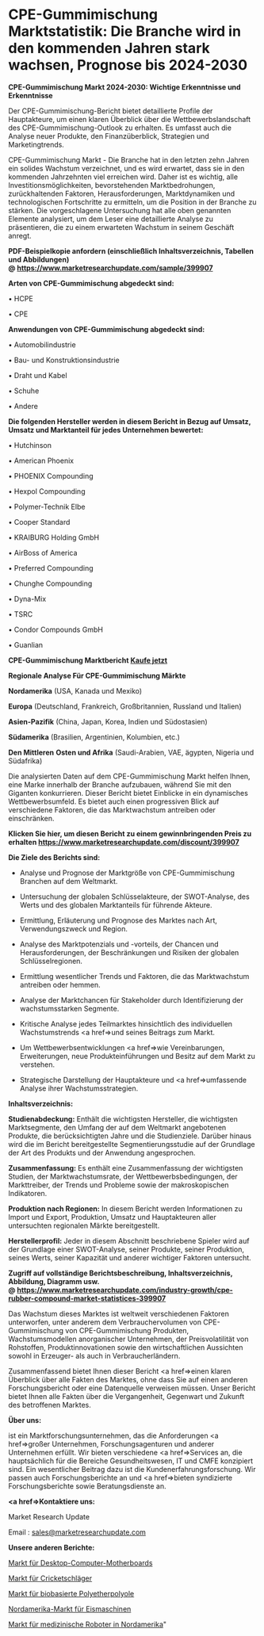 # CPE-Gummimischung Marktstatistik: Die Branche wird in den kommenden Jahren stark wachsen, Prognose bis 2024-2030

<strong>CPE-Gummimischung Markt 2024-2030: Wichtige Erkenntnisse und Erkenntnisse</strong>

Der CPE-Gummimischung-Bericht bietet detaillierte Profile der Hauptakteure, um einen klaren Überblick über die Wettbewerbslandschaft des CPE-Gummimischung-Outlook zu erhalten. Es umfasst auch die Analyse neuer Produkte, den Finanzüberblick, Strategien und Marketingtrends.

CPE-Gummimischung Markt - Die Branche hat in den letzten zehn Jahren ein solides Wachstum verzeichnet, und es wird erwartet, dass sie in den kommenden Jahrzehnten viel erreichen wird. Daher ist es wichtig, alle Investitionsmöglichkeiten, bevorstehenden Marktbedrohungen, zurückhaltenden Faktoren, Herausforderungen, Marktdynamiken und technologischen Fortschritte zu ermitteln, um die Position in der Branche zu stärken. Die vorgeschlagene Untersuchung hat alle oben genannten Elemente analysiert, um dem Leser eine detaillierte Analyse zu präsentieren, die zu einem erwarteten Wachstum in seinem Geschäft anregt.

<strong><b>PDF-Beispielkopie anfordern (einschließlich Inhaltsverzeichnis, Tabellen und Abbildungen) @ </b></strong><strong><a href=https://www.marketresearchupdate.com/sample/399907><strong>https://www.marketresearchupdate.com/sample/399907</u></a></strong></strong>

<strong>Arten von CPE-Gummimischung abgedeckt sind:</strong>

• HCPE

• CPE

<strong>Anwendungen von CPE-Gummimischung abgedeckt sind:</strong>

• Automobilindustrie

• Bau- und Konstruktionsindustrie

• Draht und Kabel

• Schuhe

• Andere

<strong>Die folgenden Hersteller werden in diesem Bericht in Bezug auf Umsatz, Umsatz und Marktanteil für jedes Unternehmen bewertet:</strong>

• Hutchinson

• American Phoenix

• PHOENIX Compounding

• Hexpol Compounding

• Polymer-Technik Elbe

• Cooper Standard

• KRAIBURG Holding GmbH

• AirBoss of America

• Preferred Compounding

• Chunghe Compounding

• Dyna-Mix

• TSRC

• Condor Compounds GmbH

• Guanlian

<strong>CPE-Gummimischung Marktbericht <a href=https://www.marketresearchupdate.com/buynow/399907>Kaufe jetzt</a></strong>

<strong>Regionale Analyse Für CPE-Gummimischung Märkte</strong>

<strong>Nordamerika</strong> (USA, Kanada und Mexiko)

<strong>Europa</strong> (Deutschland, Frankreich, Großbritannien, Russland und Italien)

<strong>Asien-Pazifik</strong> (China, Japan, Korea, Indien und Südostasien)

<strong>Südamerika</strong> (Brasilien, Argentinien, Kolumbien, etc.)

<strong>Den Mittleren</strong> <strong>Osten und Afrika</strong> (Saudi-Arabien, VAE, ägypten, Nigeria und Südafrika)

Die analysierten Daten auf dem CPE-Gummimischung Markt helfen Ihnen, eine Marke innerhalb der Branche aufzubauen, während Sie mit den Giganten konkurrieren. Dieser Bericht bietet Einblicke in ein dynamisches Wettbewerbsumfeld. Es bietet auch einen progressiven Blick auf verschiedene Faktoren, die das Marktwachstum antreiben oder einschränken.

<strong>Klicken Sie hier, um diesen Bericht zu einem gewinnbringenden Preis zu erhalten
</strong><strong><a href=https://www.marketresearchupdate.com/discount/399907>https://www.marketresearchupdate.com/discount/399907</b></u></strong></a>

<strong>Die Ziele des Berichts sind:</strong>

- Analyse und Prognose der Marktgröße von CPE-Gummimischung Branchen auf dem Weltmarkt.

- Untersuchung der globalen Schlüsselakteure, der SWOT-Analyse, des Werts und des globalen Marktanteils für führende Akteure.

- Ermittlung, Erläuterung und Prognose des Marktes nach Art, Verwendungszweck und Region.

- Analyse des Marktpotenzials und -vorteils, der Chancen und Herausforderungen, der Beschränkungen und Risiken der globalen Schlüsselregionen.

- Ermittlung wesentlicher Trends und Faktoren, die das Marktwachstum antreiben oder hemmen.

- Analyse der Marktchancen für Stakeholder durch Identifizierung der wachstumsstarken Segmente.

- Kritische Analyse jedes Teilmarktes hinsichtlich des individuellen Wachstumstrends <a href=>und</a> seines Beitrags zum Markt.

- Um Wettbewerbsentwicklungen <a href=>wie</a> Vereinbarungen, Erweiterungen, neue Produkteinführungen und Besitz auf dem Markt zu verstehen.

- Strategische Darstellung der Hauptakteure und <a href=>umfas</a>sende Analyse ihrer Wachstumsstrategien.

<strong>Inhaltsverzeichnis:</strong>

<strong>Studienabdeckung:</strong> Enthält die wichtigsten Hersteller, die wichtigsten Marktsegmente, den Umfang der auf dem Weltmarkt angebotenen Produkte, die berücksichtigten Jahre und die Studienziele. Darüber hinaus wird die im Bericht bereitgestellte Segmentierungsstudie auf der Grundlage der Art des Produkts und der Anwendung angesprochen.

<strong>Zusammenfassung:</strong> Es enthält eine Zusammenfassung der wichtigsten Studien, der Marktwachstumsrate, der Wettbewerbsbedingungen, der Markttreiber, der Trends und Probleme sowie der makroskopischen Indikatoren.

<strong>Produktion nach Regionen:</strong> In diesem Bericht werden Informationen zu Import und Export, Produktion, Umsatz und Hauptakteuren aller untersuchten regionalen Märkte bereitgestellt.

<strong>Herstellerprofil:</strong> Jeder in diesem Abschnitt beschriebene Spieler wird auf der Grundlage einer SWOT-Analyse, seiner Produkte, seiner Produktion, seines Werts, seiner Kapazität und anderer wichtiger Faktoren untersucht.

<strong><b>Zugriff auf vollständige Berichtsbeschreibung, Inhaltsverzeichnis, Abbildung, Diagramm usw. @ </b></strong><strong><a href=https://www.marketresearchupdate.com/industry-growth/cpe-rubber-compound-market-statistices-399907>https://www.marketresearchupdate.com/industry-growth/cpe-rubber-compound-market-statistices-399907</a></strong>

Das Wachstum dieses Marktes ist weltweit verschiedenen Faktoren unterworfen, unter anderem dem Verbrauchervolumen von CPE-Gummimischung von CPE-Gummimischung Produkten, Wachstumsmodellen anorganischer Unternehmen, der Preisvolatilität von Rohstoffen, Produktinnovationen sowie den wirtschaftlichen Aussichten sowohl in Erzeuger- als auch in Verbraucherländern.

Zusammenfassend bietet Ihnen dieser Bericht <a href=>einen</a> klaren Überblick über alle Fakten des Marktes, ohne dass Sie auf einen anderen Forschungsbericht oder eine Datenquelle verweisen müssen. Unser Bericht bietet Ihnen alle Fakten über die Vergangenheit, Gegenwart und Zukunft des betroffenen Marktes.

<strong>Über uns:</strong>

 ist ein Marktforschungsunternehmen, das die Anforderungen <a href=>großer</a> Unternehmen, Forschungsagenturen und anderer Unternehmen erfüllt. Wir bieten verschiedene <a href=>Services</a> an, die hauptsächlich für die Bereiche Gesundheitswesen, IT und CMFE konzipiert sind. Ein wesentlicher Beitrag dazu ist die Kundenerfahrungsforschung. Wir passen auch Forschungsberichte an und <a href=>bieten</a> syndizierte Forschungsberichte sowie Beratungsdienste an.

<strong><a href=>Kontaktiere uns:</a></strong>

Market Research Update

Email : sales@marketresearchupdate.com

<strong>Unsere anderen Berichte:</strong>

<a href=https://www.linkedin.com/pulse/desktop-computer-motherboard-market-size-share>Markt für Desktop-Computer-Motherboards</a>

<a href=https://www.linkedin.com/pulse/cricket-bats-market-2023-top-key-players-types>Markt für Cricketschläger</a>

<a href=https://www.linkedin.com/pulse/bio-based-polyether-polyols-market-outlooks>Markt für biobasierte Polyetherpolyole</a>

<a href=https://www.linkedin.com/pulse/north-america-ice-cream-makers-market-2023>Nordamerika-Markt für Eismaschinen</a>

<a href=https://www.linkedin.com/pulse/north-america-medical-robots-market-2023-current>Markt für medizinische Roboter in Nordamerika</a>"
